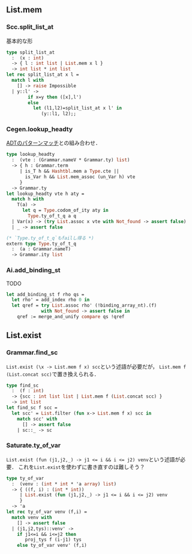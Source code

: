 
## List.mem

<a name = "split_list_at"></a>
### Scc.split_list_at

基本的な形

```ocaml scc.ml
type split_list_at
  :  (x : int)
  -> { l : int list | List.mem x l }
  -> int list * int list
let rec split_list_at x l =
  match l with
    [] -> raise Impossible
  | y::l' ->
        if x=y then ([x],l')
        else
          let (l1,l2)=split_list_at x l' in
             (y::l1, l2);;
```

<a name = "lookup_headty"></a>
### Cegen.lookup_headty

[ADTのパターンマッチ](./ADT_easy.md)との組み合わせ．

```ocaml cegen.ml
type lookup_headty
  :  (vte : (Grammar.nameV * Grammar.ty) list)
  -> { h : Grammar.term
     | is_T h && Hashtbl.mem a Type.cte ||
       is_Var h && List.mem_assoc (un_Var h) vte
     }
  -> Grammar.ty
let lookup_headty vte h aty =
  match h with
    T(a) ->
      let q = Type.codom_of_ity aty in
        Type.ty_of_t_q a q
  | Var(x) -> (try List.assoc x vte with Not_found -> assert false)
  | _ -> assert false

(* `Type.ty_of_t_q`もfailし得る *)
extern type Type.ty_of_t_q
  :  (a : Grammar.nameT)
  -> Grammar.ity list
```

<a name = "add_binding_st"></a>
### Ai.add_binding_st

TODO

```ocaml ai.ml
let add_binding_st f rho qs =
  let rho' = add_index rho 0 in
  let qref = try List.assoc rho' (!binding_array_nt).(f)
             with Not_found -> assert false in
    qref := merge_and_unify compare qs !qref
```

## List.exist

<a name = "find_sc"></a>
### Grammar.find_sc

`List.exist (\x -> List.mem f x) scc`という述語が必要だが，
`List.mem f (List.concat scc)`で置き換えられる．

```ocaml grammar.ml
type find_sc
  :  (f : int)
  -> {scc : int list list | List.mem f (List.concat scc) }
  -> int list
let find_sc f scc =
  let scc' = List.filter (fun x-> List.mem f x) scc in
    match scc' with
      [] -> assert false
    | sc::_ -> sc
```

<a name = "ty_of_var"></a>
### Saturate.ty_of_var

`List.exist (fun (j1,j2,_) -> j1 <= i && i <= j2) venv`という述語が必要．
これを`List.exist`を使わずに書き直すのは難しそう？

```ocaml saturate.ml
type ty_of_var
  :  (venv : (int * int * 'a array) list)
  -> { ((f, i) : (int * int))
     | List.exist (fun (j1,j2,_) -> j1 <= i && i <= j2) venv
     }
  -> 'a
let rec ty_of_var venv (f,i) =
  match venv with
    [] -> assert false
  | (j1,j2,tys)::venv' ->
    if j1<=i && i<=j2 then
       proj_tys f (i-j1) tys
    else ty_of_var venv' (f,i)
```

